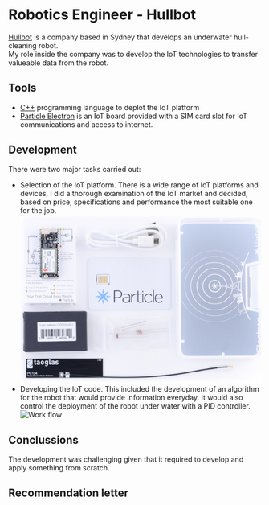 # Robotics Engineer - Hullbot
[Hullbot](www.hullbot.com) is a company based in Sydney that develops an underwater hull-cleaning robot.  
My role inside the company was to develop the IoT technologies to transfer valueable data from the robot.

## Tools
- [C++](https://www.cpp.com) programming language to deplot the IoT platform
- [Particle Electron](https://docs.particle.io/electron/) is an IoT board provided with a SIM card slot for IoT communications and access to internet.

## Development
There were two major tasks carried out:
- Selection of the IoT platform. There is a wide range of IoT platforms and devices, I did a thorough examination of the IoT market and decided, based on price, specifications and performance the most suitable one for the job.
![Particle Electron](../images/hullbot_elctron.png)
- Developing the IoT code. This included the development of an algorithm for the robot that would provide information everyday. It would also control the deployment of the robot under water with a PID controller.
![Work flow](../images/hullbot_workflow.jpg)



## Conclussions
The development was challenging given that it required to develop and apply something from scratch.

## Recommendation letter

